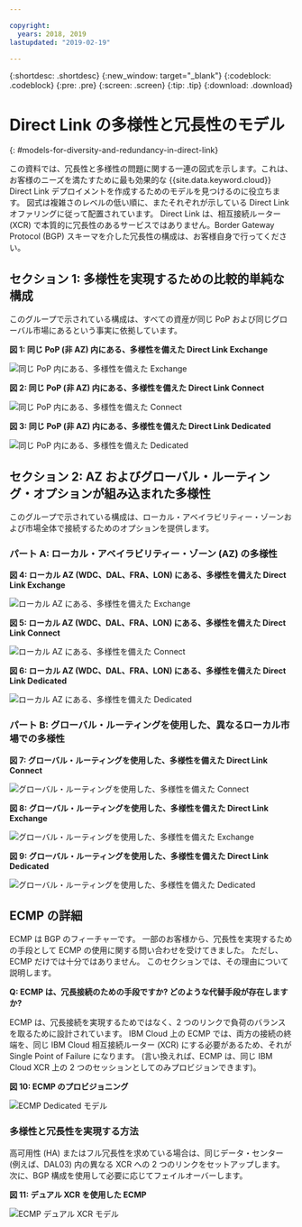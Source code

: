 ```yaml
---

copyright:
  years: 2018, 2019
lastupdated: "2019-02-19"

---
```


{:shortdesc: .shortdesc}
{:new_window: target="_blank"}
{:codeblock: .codeblock}
{:pre: .pre}
{:screen: .screen}
{:tip: .tip}
{:download: .download}

# Direct Link の多様性と冗長性のモデル
{: #models-for-diversity-and-redundancy-in-direct-link}

この資料では、冗長性と多様性の問題に関する一連の図式を示します。これは、お客様のニーズを満たすために最も効果的な {{site.data.keyword.cloud}} Direct Link デプロイメントを作成するためのモデルを見つけるのに役立ちます。 図式は複雑さのレベルの低い順に、またそれぞれが示している Direct Link オファリングに従って配置されています。 Direct Link は、相互接続ルーター (XCR) で本質的に冗長性のあるサービスではありません。Border Gateway Protocol (BGP) スキーマを介した冗長性の構成は、お客様自身で行ってください。 

## セクション 1: 多様性を実現するための比較的単純な構成

このグループで示されている構成は、すべての資産が同じ PoP および同じグローバル市場にあるという事実に依拠しています。

**図 1: 同じ PoP (非 AZ) 内にある、多様性を備えた Direct Link Exchange**

![同じ PoP 内にある、多様性を備えた Exchange](/images/exchange-diversity-same-pop.png)

**図 2: 同じ PoP (非 AZ) 内にある、多様性を備えた Direct Link Connect**

![同じ PoP 内にある、多様性を備えた Connect](/images/connect-diversity-same-pop.png)

**図 3: 同じ PoP (非 AZ) 内にある、多様性を備えた Direct Link Dedicated**

![同じ PoP 内にある、多様性を備えた Dedicated](/images/dedicated-diversity-same-pop.png)

## セクション 2: AZ およびグローバル・ルーティング・オプションが組み込まれた多様性

このグループで示されている構成は、ローカル・アベイラビリティー・ゾーンおよび市場全体で接続するためのオプションを提供します。

### パート A: ローカル・アベイラビリティー・ゾーン (AZ) の多様性

**図 4: ローカル AZ (WDC、DAL、FRA、LON) にある、多様性を備えた Direct Link Exchange**

![ローカル AZ にある、多様性を備えた Exchange](/images/exchange-diversity-local-az.png)

**図 5: ローカル AZ (WDC、DAL、FRA、LON) にある、多様性を備えた Direct Link Connect**

![ローカル AZ にある、多様性を備えた Connect](/images/connect-diversity-local-az.png)

**図 6: ローカル AZ (WDC、DAL、FRA、LON) にある、多様性を備えた Direct Link Dedicated**

![ローカル AZ にある、多様性を備えた Dedicated](/images/dedicated-diversity-local-az.png)

### パート B: グローバル・ルーティングを使用した、異なるローカル市場での多様性

**図 7: グローバル・ルーティングを使用した、多様性を備えた Direct Link Connect**

![グローバル・ルーティングを使用した、多様性を備えた Connect](/images/connect-diversity-global.png)

**図 8: グローバル・ルーティングを使用した、多様性を備えた Direct Link Exchange**

![グローバル・ルーティングを使用した、多様性を備えた Exchange](/images/exchange-diversity-global.png)

**図 9: グローバル・ルーティングを使用した、多様性を備えた Direct Link Dedicated**

![グローバル・ルーティングを使用した、多様性を備えた Dedicated](/images/dedicated-diversity-global.png)

## ECMP の詳細

ECMP は BGP のフィーチャーです。 一部のお客様から、冗長性を実現するための手段として ECMP の使用に関する問い合わせを受けてきました。 ただし、ECMP だけでは十分ではありません。 このセクションでは、その理由について説明します。

**Q: ECMP は、冗長接続のための手段ですか? どのような代替手段が存在しますか?**

ECMP は、冗長接続を実現するためではなく、2 つのリンクで負荷のバランスを取るために設計されています。 IBM Cloud 上の ECMP では、両方の接続の終端を、同じ IBM Cloud 相互接続ルーター (XCR) にする必要があるため、それが Single Point of Failure になります。 (言い換えれば、ECMP は、同じ IBM Cloud XCR 上の 2 つのセッションとしてのみプロビジョンできます)。

**図 10: ECMP のプロビジョニング**

![ECMP Dedicated モデル](/images/ecmp-without-diversity.png)

### 多様性と冗長性を実現する方法

高可用性 (HA) またはフル冗長性を求めている場合は、同じデータ・センター (例えば、DAL03) 内の異なる XCR への 2 つのリンクをセットアップします。 次に、BGP 構成を使用して必要に応じてフェイルオーバーします。

**図 11: デュアル XCR を使用した ECMP**

![ECMP デュアル XCR モデル](/images/ecmp-with-diversity.png)
